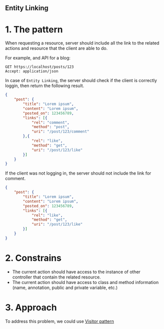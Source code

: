 Entity Linking
---

# 1. The pattern

When requesting a resource, server should include all the link to the related actions and resource that the client are able to do.

For example, and API for a blog:

```
GET https://localhost/posts/123
Accept: application/json
```

In case of `Entity Linking`, the server should check if the client is correctly loggin, then return the following result.

```json
{
    "post": {
        "title": "Lorem ipsum",
        "content": "Lorem ipsum",
        "posted_on": 123456789,
        "links": [{
            "rel": "comment",
            "method": "post",
            "uri": "/post/123/comment"
        },{
            "rel": "like",
            "method": "get",
            "uri": "/post/123/like"
        }]
    }
}
```

If the client was not logging in, the server should not include the link for comment.

```json
{
    "post": {
        "title": "Lorem ipsum",
        "content": "Lorem ipsum",
        "posted_on": 123456789,
        "links": [{
            "rel": "like",
            "method": "get",
            "uri": "/post/123/like"
        }]
    }
}
```

# 2. Constrains

- The current action should have access to the instance of other controller that contain the related resource.
- The current action should have access to class and method information (name, annotation, public and private variable, etc.)

# 3. Approach

To address this problem, we could use [Visitor pattern](https://en.wikipedia.org/wiki/Visitor_pattern)

